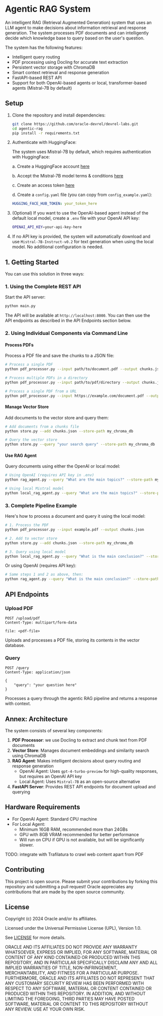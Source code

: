 # Agentic RAG System

An intelligent RAG (Retrieval Augmented Generation) system that uses an LLM agent to make decisions about information retrieval and response generation. The system processes PDF documents and can intelligently decide which knowledge base to query based on the user's question.

The system has the following features:

- Intelligent query routing
- PDF processing using Docling for accurate text extraction
- Persistent vector storage with ChromaDB
- Smart context retrieval and response generation
- FastAPI-based REST API
- Support for both OpenAI-based agents or local, transformer-based agents (Mistral-7B by default)

## Setup

1. Clone the repository and install dependencies:

    ```bash
    git clone https://github.com/oracle-devrel/devrel-labs.git
    cd agentic-rag
    pip install -r requirements.txt
    ```

2. Authenticate with HuggingFace:
   
   The system uses Mistral-7B by default, which requires authentication with HuggingFace:

   a. Create a HuggingFace account [here](https://huggingface.co/join)
   
   b. Accept the Mistral-7B model terms & conditions [here](https://huggingface.co/mistralai/Mistral-7B-Instruct-v0.2)
   
   c. Create an access token [here](https://huggingface.co/settings/tokens)
   
   d. Create a `config.yaml` file (you can copy from `config_example.yaml`):
   ```yaml
   HUGGING_FACE_HUB_TOKEN: your_token_here
   ```

3. (Optional) If you want to use the OpenAI-based agent instead of the default local model, create a `.env` file with your OpenAI API key:

   ```bash
   OPENAI_API_KEY=your-api-key-here
   ```

4. If no API key is provided, the system will automatically download and use `Mistral-7B-Instruct-v0.2` for text generation when using the local model. No additional configuration is needed.
   
## 1. Getting Started

You can use this solution in three ways:

### 1. Using the Complete REST API

Start the API server:

```bash
python main.py
```

The API will be available at `http://localhost:8000`. You can then use the API endpoints as described in the API Endpoints section below.

### 2. Using Individual Components via Command Line

#### Process PDFs

Process a PDF file and save the chunks to a JSON file:

```bash
# Process a single PDF
python pdf_processor.py --input path/to/document.pdf --output chunks.json

# Process multiple PDFs in a directory
python pdf_processor.py --input path/to/pdf/directory --output chunks.json

# Process a single PDF from a URL 
python pdf_processor.py --input https://example.com/document.pdf --output chunks.json
```

#### Manage Vector Store

Add documents to the vector store and query them:
```bash
# Add documents from a chunks file
python store.py --add chunks.json --store-path my_chroma_db

# Query the vector store
python store.py --query "your search query" --store-path my_chroma_db
```

#### Use RAG Agent
Query documents using either the OpenAI or local model:
```bash
# Using OpenAI (requires API key in .env)
python rag_agent.py --query "What are the main topics?" --store-path my_chroma_db

# Using local Mistral model
python local_rag_agent.py --query "What are the main topics?" --store-path my_chroma_db
```

### 3. Complete Pipeline Example

Here's how to process a document and query it using the local model:
```bash
# 1. Process the PDF
python pdf_processor.py --input example.pdf --output chunks.json

# 2. Add to vector store
python store.py --add chunks.json --store-path my_chroma_db

# 3. Query using local model
python local_rag_agent.py --query "What is the main conclusion?" --store-path my_chroma_db
```

Or using OpenAI (requires API key):
```bash
# Same steps 1 and 2 as above, then:
python rag_agent.py --query "What is the main conclusion?" --store-path my_chroma_db
```

## API Endpoints

### Upload PDF

```http
POST /upload/pdf
Content-Type: multipart/form-data

file: <pdf-file>
```

Uploads and processes a PDF file, storing its contents in the vector database.

### Query

```http
POST /query
Content-Type: application/json

{
    "query": "your question here"
}
```

Processes a query through the agentic RAG pipeline and returns a response with context.

## Annex: Architecture

The system consists of several key components:

1. **PDF Processor**: we use Docling to extract and chunk text from PDF documents
2. **Vector Store**: Manages document embeddings and similarity search using ChromaDB
3. **RAG Agent**: Makes intelligent decisions about query routing and response generation
   - OpenAI Agent: Uses `gpt-4-turbo-preview` for high-quality responses, but requires an OpenAI API key
   - Local Agent: Uses `Mistral-7B` as an open-source alternative
4. **FastAPI Server**: Provides REST API endpoints for document upload and querying

## Hardware Requirements

- For OpenAI Agent: Standard CPU machine
- For Local Agent: 
  - Minimum 16GB RAM, recommended more than 24GBs
  - GPU with 8GB VRAM recommended for better performance
  - Will run on CPU if GPU is not available, but will be significantly slower.

TODO: integrate with Trafilatura to crawl web content apart from PDF

## Contributing

This project is open source. Please submit your contributions by forking this repository and submitting a pull request! Oracle appreciates any contributions that are made by the open source community.

## License

Copyright (c) 2024 Oracle and/or its affiliates.

Licensed under the Universal Permissive License (UPL), Version 1.0.

See [LICENSE](../LICENSE) for more details.

ORACLE AND ITS AFFILIATES DO NOT PROVIDE ANY WARRANTY WHATSOEVER, EXPRESS OR IMPLIED, FOR ANY SOFTWARE, MATERIAL OR CONTENT OF ANY KIND CONTAINED OR PRODUCED WITHIN THIS REPOSITORY, AND IN PARTICULAR SPECIFICALLY DISCLAIM ANY AND ALL IMPLIED WARRANTIES OF TITLE, NON-INFRINGEMENT, MERCHANTABILITY, AND FITNESS FOR A PARTICULAR PURPOSE. FURTHERMORE, ORACLE AND ITS AFFILIATES DO NOT REPRESENT THAT ANY CUSTOMARY SECURITY REVIEW HAS BEEN PERFORMED WITH RESPECT TO ANY SOFTWARE, MATERIAL OR CONTENT CONTAINED OR PRODUCED WITHIN THIS REPOSITORY. IN ADDITION, AND WITHOUT LIMITING THE FOREGOING, THIRD PARTIES MAY HAVE POSTED SOFTWARE, MATERIAL OR CONTENT TO THIS REPOSITORY WITHOUT ANY REVIEW. USE AT YOUR OWN RISK.